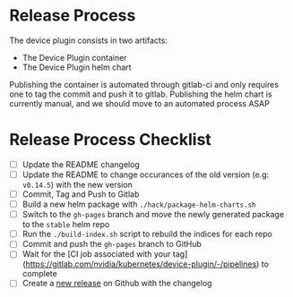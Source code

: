 # Release Process

The device plugin consists in two artifacts:
- The Device Plugin container
- The Device Plugin helm chart

Publishing the container is automated through gitlab-ci and only requires one to tag the commit and push it to gitlab.
Publishing the helm chart is currently manual, and we should move to an automated process ASAP

# Release Process Checklist
- [ ] Update the README changelog
- [ ] Update the README to change occurances of the old version (e.g: `v0.14.5`) with the new version
- [ ] Commit, Tag and Push to Gitlab
- [ ] Build a new helm package with `./hack/package-helm-charts.sh`
- [ ] Switch to the `gh-pages` branch and move the newly generated package to the `stable` helm repo
- [ ] Run the `./build-index.sh` script to rebuild the indices for each repo
- [ ] Commit and push the `gh-pages` branch to GitHub
- [ ] Wait for the [CI job associated with your tag] (https://gitlab.com/nvidia/kubernetes/device-plugin/-/pipelines) to complete
- [ ] Create a [new release](https://github.com/NVIDIA/k8s-device-plugin/releases) on Github with the changelog
